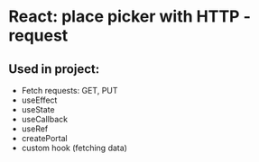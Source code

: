 # React: place picker with HTTP - request

## Used in project:

- Fetch requests: GET, PUT
- useEffect
- useState
- useCallback
- useRef
- createPortal
- custom hook (fetching data)
